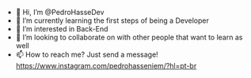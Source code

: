 - 👋 Hi, I’m @PedroHasseDev
- 🌱 I’m currently learning the first steps of being a Developer
- 👀 I’m interested in Back-End
- 💞️ I’m looking to collaborate on with other people that want to learn as well
- 📫 How to reach me? Just send a message! https://www.instagram.com/pedrohasseniem/?hl=pt-br

<!---
PedroHasseDev/PedroHasseDev is a ✨ special ✨ repository because its `README.md` (this file) appears on your GitHub profile.
You can click the Preview link to take a look at your changes.
--->
